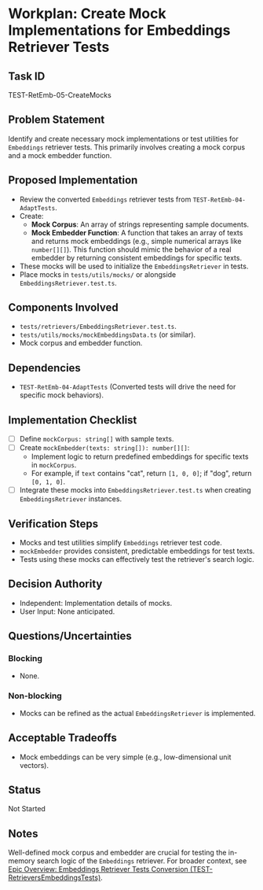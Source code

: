 # Workplan: Create Mock Implementations for Embeddings Retriever Tests

## Task ID
TEST-RetEmb-05-CreateMocks

## Problem Statement
Identify and create necessary mock implementations or test utilities for `Embeddings` retriever tests. This primarily involves creating a mock corpus and a mock embedder function.

## Proposed Implementation
- Review the converted `Embeddings` retriever tests from `TEST-RetEmb-04-AdaptTests`.
- Create:
    - **Mock Corpus**: An array of strings representing sample documents.
    - **Mock Embedder Function**: A function that takes an array of texts and returns mock embeddings (e.g., simple numerical arrays like `number[][]`). This function should mimic the behavior of a real embedder by returning consistent embeddings for specific texts.
- These mocks will be used to initialize the `EmbeddingsRetriever` in tests.
- Place mocks in `tests/utils/mocks/` or alongside `EmbeddingsRetriever.test.ts`.

## Components Involved
- `tests/retrievers/EmbeddingsRetriever.test.ts`.
- `tests/utils/mocks/mockEmbeddingsData.ts` (or similar).
- Mock corpus and embedder function.

## Dependencies
- `TEST-RetEmb-04-AdaptTests` (Converted tests will drive the need for specific mock behaviors).

## Implementation Checklist
- [ ] Define `mockCorpus: string[]` with sample texts.
- [ ] Create `mockEmbedder(texts: string[]): number[][]`:
    - Implement logic to return predefined embeddings for specific texts in `mockCorpus`.
    - For example, if `text` contains "cat", return `[1, 0, 0]`; if "dog", return `[0, 1, 0]`.
- [ ] Integrate these mocks into `EmbeddingsRetriever.test.ts` when creating `EmbeddingsRetriever` instances.

## Verification Steps
- Mocks and test utilities simplify `Embeddings` retriever test code.
- `mockEmbedder` provides consistent, predictable embeddings for test texts.
- Tests using these mocks can effectively test the retriever's search logic.

## Decision Authority
- Independent: Implementation details of mocks.
- User Input: None anticipated.

## Questions/Uncertainties
### Blocking
- None.

### Non-blocking
- Mocks can be refined as the actual `EmbeddingsRetriever` is implemented.

## Acceptable Tradeoffs
- Mock embeddings can be very simple (e.g., low-dimensional unit vectors).

## Status
Not Started

## Notes
Well-defined mock corpus and embedder are crucial for testing the in-memory search logic of the `Embeddings` retriever.
For broader context, see [Epic Overview: Embeddings Retriever Tests Conversion (TEST-RetrieversEmbeddingsTests)](../../docs/planning/workplans/TEST-RetrieversEmbeddingsTests.md).